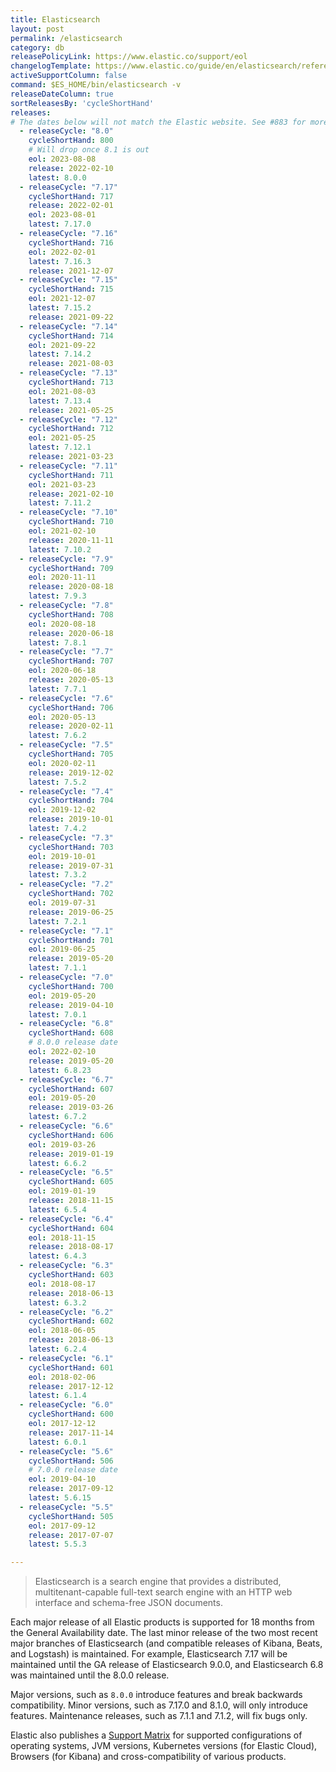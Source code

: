 ```yaml
---
title: Elasticsearch
layout: post
permalink: /elasticsearch
category: db
releasePolicyLink: https://www.elastic.co/support/eol
changelogTemplate: https://www.elastic.co/guide/en/elasticsearch/reference/__RELEASE_CYCLE__/release-notes-__LATEST__.html
activeSupportColumn: false
command: $ES_HOME/bin/elasticsearch -v
releaseDateColumn: true
sortReleasesBy: 'cycleShortHand'
releases:
# The dates below will not match the Elastic website. See #883 for more details
  - releaseCycle: "8.0"
    cycleShortHand: 800
    # Will drop once 8.1 is out
    eol: 2023-08-08
    release: 2022-02-10
    latest: 8.0.0
  - releaseCycle: "7.17"
    cycleShortHand: 717
    release: 2022-02-01
    eol: 2023-08-01
    latest: 7.17.0
  - releaseCycle: "7.16"
    cycleShortHand: 716
    eol: 2022-02-01
    latest: 7.16.3
    release: 2021-12-07
  - releaseCycle: "7.15"
    cycleShortHand: 715
    eol: 2021-12-07
    latest: 7.15.2
    release: 2021-09-22
  - releaseCycle: "7.14"
    cycleShortHand: 714
    eol: 2021-09-22
    latest: 7.14.2
    release: 2021-08-03
  - releaseCycle: "7.13"
    cycleShortHand: 713
    eol: 2021-08-03
    latest: 7.13.4
    release: 2021-05-25
  - releaseCycle: "7.12"
    cycleShortHand: 712
    eol: 2021-05-25
    latest: 7.12.1
    release: 2021-03-23
  - releaseCycle: "7.11"
    cycleShortHand: 711
    eol: 2021-03-23
    release: 2021-02-10
    latest: 7.11.2
  - releaseCycle: "7.10"
    cycleShortHand: 710
    eol: 2021-02-10
    release: 2020-11-11
    latest: 7.10.2
  - releaseCycle: "7.9"
    cycleShortHand: 709
    eol: 2020-11-11
    release: 2020-08-18
    latest: 7.9.3
  - releaseCycle: "7.8"
    cycleShortHand: 708
    eol: 2020-08-18
    release: 2020-06-18
    latest: 7.8.1
  - releaseCycle: "7.7"
    cycleShortHand: 707
    eol: 2020-06-18
    release: 2020-05-13
    latest: 7.7.1
  - releaseCycle: "7.6"
    cycleShortHand: 706
    eol: 2020-05-13
    release: 2020-02-11
    latest: 7.6.2
  - releaseCycle: "7.5"
    cycleShortHand: 705
    eol: 2020-02-11
    release: 2019-12-02
    latest: 7.5.2
  - releaseCycle: "7.4"
    cycleShortHand: 704
    eol: 2019-12-02
    release: 2019-10-01
    latest: 7.4.2
  - releaseCycle: "7.3"
    cycleShortHand: 703
    eol: 2019-10-01
    release: 2019-07-31
    latest: 7.3.2
  - releaseCycle: "7.2"
    cycleShortHand: 702
    eol: 2019-07-31
    release: 2019-06-25
    latest: 7.2.1
  - releaseCycle: "7.1"
    cycleShortHand: 701
    eol: 2019-06-25
    release: 2019-05-20
    latest: 7.1.1
  - releaseCycle: "7.0"
    cycleShortHand: 700
    eol: 2019-05-20
    release: 2019-04-10
    latest: 7.0.1
  - releaseCycle: "6.8"
    cycleShortHand: 608
    # 8.0.0 release date
    eol: 2022-02-10
    release: 2019-05-20
    latest: 6.8.23
  - releaseCycle: "6.7"
    cycleShortHand: 607
    eol: 2019-05-20
    release: 2019-03-26
    latest: 6.7.2
  - releaseCycle: "6.6"
    cycleShortHand: 606
    eol: 2019-03-26
    release: 2019-01-19
    latest: 6.6.2
  - releaseCycle: "6.5"
    cycleShortHand: 605
    eol: 2019-01-19
    release: 2018-11-15
    latest: 6.5.4
  - releaseCycle: "6.4"
    cycleShortHand: 604
    eol: 2018-11-15
    release: 2018-08-17
    latest: 6.4.3
  - releaseCycle: "6.3"
    cycleShortHand: 603
    eol: 2018-08-17
    release: 2018-06-13
    latest: 6.3.2
  - releaseCycle: "6.2"
    cycleShortHand: 602
    eol: 2018-06-05
    release: 2018-06-13
    latest: 6.2.4
  - releaseCycle: "6.1"
    cycleShortHand: 601
    eol: 2018-02-06
    release: 2017-12-12
    latest: 6.1.4
  - releaseCycle: "6.0"
    cycleShortHand: 600
    eol: 2017-12-12
    release: 2017-11-14
    latest: 6.0.1
  - releaseCycle: "5.6"
    cycleShortHand: 506
    # 7.0.0 release date
    eol: 2019-04-10
    release: 2017-09-12
    latest: 5.6.15
  - releaseCycle: "5.5"
    cycleShortHand: 505
    eol: 2017-09-12
    release: 2017-07-07
    latest: 5.5.3

---
```


> Elasticsearch is a search engine that provides a distributed, multitenant-capable full-text search engine with an HTTP web interface and schema-free JSON documents.

Each major release of all Elastic products is supported for 18 months from the General Availability date. The last minor release of the two most recent major branches of Elasticsearch (and compatible releases of Kibana, Beats, and Logstash) is maintained. For example, Elasticsearch 7.17 will be maintained until the GA release of Elasticsearch 9.0.0, and Elasticsearch 6.8 was maintained until the 8.0.0 release.

Major versions, such as `8.0.0` introduce features and break backwards compatibility. Minor versions, such as 7.17.0 and 8.1.0, will only introduce features. Maintenance releases, such as 7.1.1 and 7.1.2, will fix bugs only.


Elastic also publishes a [Support Matrix](https://www.elastic.co/support/matrix) for supported configurations of operating systems, JVM versions, Kubernetes versions (for Elastic Cloud), Browsers (for Kibana) and cross-compatibility of various products.
